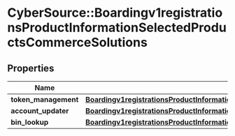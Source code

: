 # CyberSource::Boardingv1registrationsProductInformationSelectedProductsCommerceSolutions

## Properties
Name | Type | Description | Notes
------------ | ------------- | ------------- | -------------
**token_management** | [**Boardingv1registrationsProductInformationSelectedProductsCommerceSolutionsTokenManagement**](Boardingv1registrationsProductInformationSelectedProductsCommerceSolutionsTokenManagement.md) |  | [optional] 
**account_updater** | [**Boardingv1registrationsProductInformationSelectedProductsCommerceSolutionsAccountUpdater**](Boardingv1registrationsProductInformationSelectedProductsCommerceSolutionsAccountUpdater.md) |  | [optional] 
**bin_lookup** | [**Boardingv1registrationsProductInformationSelectedProductsCommerceSolutionsBinLookup**](Boardingv1registrationsProductInformationSelectedProductsCommerceSolutionsBinLookup.md) |  | [optional] 


